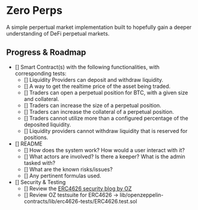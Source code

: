 # Zero Perps

A simple perpertual market implementation built to hopefully gain a deeper understanding of DeFi perpetual markets.

## Progress & Roadmap
- [] Smart Contract(s) with the following functionalities, with corresponding tests:
    - [] Liquidity Providers can deposit and withdraw liquidity.
    - [] A way to get the realtime price of the asset being traded.
    - [] Traders can open a perpetual position for BTC, with a given size and collateral.
    - [] Traders can increase the size of a perpetual position.
    - [] Traders can increase the collateral of a perpetual position.
    - [] Traders cannot utilize more than a configured percentage of the deposited liquidity.
    - [] Liquidity providers cannot withdraw liquidity that is reserved for positions.
- [] README
    - [] How does the system work? How would a user interact with it?
    - [] What actors are involved? Is there a keeper? What is the admin tasked with?
    - [] What are the known risks/issues?
    - [] Any pertinent formulas used.
- [] Security & Testing 
    - [] Review the [ERC4626 security blog by OZ](https://docs.openzeppelin.com/contracts/4.x/erc4626)
    - [] Review OZ testsuite for ERC4626 -> lib/openzeppelin-contracts/lib/erc4626-tests/ERC4626.test.sol